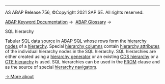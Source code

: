   

* * *

AS ABAP Release 756, ©Copyright 2021 SAP SE. All rights reserved.

[ABAP Keyword Documentation](javascript:call_link\('abenabap.htm'\)) →  [ABAP Glossary](javascript:call_link\('abenabap_glossary.htm'\)) → 

SQL hierarchy

Tabular [SQL data source](javascript:call_link\('abensql_data_source_glosry.htm'\) "Glossary Entry") in [ABAP SQL](javascript:call_link\('abenabap_sql_glosry.htm'\) "Glossary Entry") whose rows form the [hierarchy nodes](javascript:call_link\('abenhierarchy_node_glosry.htm'\) "Glossary Entry") of a [hierarchy](javascript:call_link\('abenhierarchy_glosry.htm'\) "Glossary Entry"). Special [hierarchy columns](javascript:call_link\('abenhierarchy_column_glosry.htm'\) "Glossary Entry") contain [hierarchy attributes](javascript:call_link\('abenhierarchy_attribute_glosry.htm'\) "Glossary Entry") of the individual hierarchy nodes in the SQL hierarchy. SQL hierarchies are either created using a [hierarchy generator](javascript:call_link\('abenhierarchy_generator_glosry.htm'\) "Glossary Entry") or an existing [CDS hierarchy](javascript:call_link\('abencds_hierarchy_glosry.htm'\) "Glossary Entry") or a [CTE hierarchy](javascript:call_link\('abencte_hierarchy_glosry.htm'\) "Glossary Entry") is used. SQL hierarchies can be used in the [FROM](javascript:call_link\('abapfrom_clause.htm'\)) clause and as the source of special [hierarchy navigators](javascript:call_link\('abenhierarchy_navigator_glosry.htm'\) "Glossary Entry").

[→ More about](javascript:call_link\('abenselect_hierarchy.htm'\))